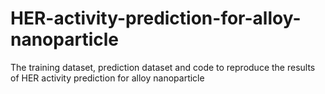 # HER-activity-prediction-for-alloy-nanoparticle
The training dataset, prediction dataset and code to reproduce the results of HER activity prediction for alloy nanoparticle
